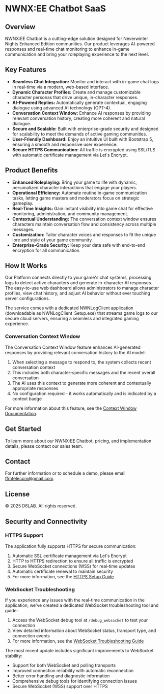 # NWNX:EE Chatbot SaaS

## Overview

NWNX:EE Chatbot is a cutting-edge solution designed for Neverwinter Nights Enhanced Edition communities. Our product leverages AI-powered responses and real-time chat monitoring to enhance in-game communication and bring your roleplaying experience to the next level.

## Key Features

- **Seamless Chat Integration:** Monitor and interact with in-game chat logs in real-time via a modern, web-based interface.
- **Dynamic Character Profiles:** Create and manage customizable character personas that drive unique, in-character responses.
- **AI-Powered Replies:** Automatically generate contextual, engaging dialogue using advanced AI technology (GPT-4).
- **Conversation Context Window:** Enhance AI responses by providing relevant conversation history, creating more coherent and natural dialogue.
- **Secure and Scalable:** Built with enterprise-grade security and designed for scalability to meet the demands of active gaming communities.
- **User-Friendly Dashboard:** Enjoy an intuitive UI built with Bootstrap 5, ensuring a smooth and responsive user experience.
- **Secure HTTPS Communication:** All traffic is encrypted using SSL/TLS with automatic certificate management via Let's Encrypt.

## Product Benefits

- **Enhanced Roleplaying:** Bring your game to life with dynamic, personalized character interactions that engage your players.
- **Operational Efficiency:** Automate routine in-game communication tasks, letting game masters and moderators focus on strategic gameplay.
- **Real-Time Insights:** Gain instant visibility into game chat for effective monitoring, administration, and community management.
- **Contextual Understanding:** The conversation context window ensures characters maintain conversation flow and consistency across multiple messages.
- **Customization:** Tailor character voices and responses to fit the unique lore and style of your game community.
- **Enterprise-Grade Security:** Keep your data safe with end-to-end encryption for all communication.

## How It Works

Our Platform connects directly to your game's chat systems, processing logs to detect active characters and generate in-character AI responses. The easy-to-use web dashboard allows administrators to manage character profiles, view chat history, and adjust AI behavior without ever touching server configurations.

The service comes with a dedicated NWNLogClient application (downloadable as NWNLogClient_Setup.exe) that streams game logs to our secure cloud servers, ensuring a seamless and integrated gaming experience.

### Conversation Context Window

The Conversation Context Window feature enhances AI-generated responses by providing relevant conversation history to the AI model:

1. When selecting a message to respond to, the system collects recent conversation context
2. This includes both character-specific messages and the recent overall conversation
3. The AI uses this context to generate more coherent and contextually appropriate responses
4. No configuration required - it works automatically and is indicated by a context badge

For more information about this feature, see the [Context Window Documentation](docs/CONTEXT_WINDOW.md).

## Get Started

To learn more about our NWNX:EE Chatbot, pricing, and implementation details, please contact our sales team.

## Contact

For further information or to schedule a demo, please email [ffmtelecom@gmail.com](mailto:ffmtelecom@gmail.com).

## License

© 2025 D6LAB. All rights reserved. 

## Security and Connectivity

### HTTPS Support

The application fully supports HTTPS for secure communication:

1. Automatic SSL certificate management via Let's Encrypt
2. HTTP to HTTPS redirection to ensure all traffic is encrypted
3. Secure WebSocket connections (WSS) for real-time updates
4. Automatic certificate renewal to maintain security
5. For more information, see the [HTTPS Setup Guide](HTTPS_SETUP.md)

### WebSocket Troubleshooting

If you experience any issues with the real-time communication in the application, we've created a dedicated WebSocket troubleshooting tool and guide:

1. Access the WebSocket debug tool at `/debug_websocket` to test your connection
2. View detailed information about WebSocket status, transport type, and connection events
3. For more information, see the [WebSocket Troubleshooting Guide](WEBSOCKET_TROUBLESHOOTING.md)

The most recent update includes significant improvements to WebSocket stability:
- Support for both WebSocket and polling transports
- Improved connection reliability with automatic reconnection
- Better error handling and diagnostic information
- Comprehensive debug tools for identifying connection issues
- Secure WebSocket (WSS) support over HTTPS 